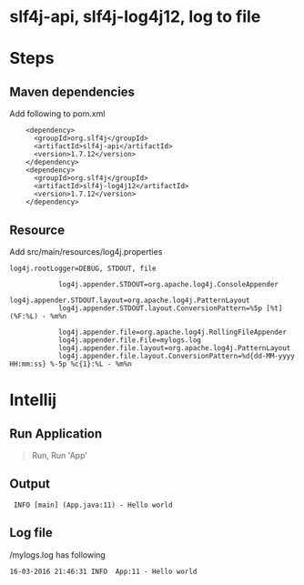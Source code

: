 # slf4j-api, slf4j-log4j12, log to file

# Steps

## Maven dependencies

Add following to pom.xml
```
    <dependency>
      <groupId>org.slf4j</groupId>
      <artifactId>slf4j-api</artifactId>
      <version>1.7.12</version>
    </dependency>
    <dependency>
      <groupId>org.slf4j</groupId>
      <artifactId>slf4j-log4j12</artifactId>
      <version>1.7.12</version>
    </dependency>
```

## Resource

Add src/main/resources/log4j.properties
```
log4j.rootLogger=DEBUG, STDOUT, file

            log4j.appender.STDOUT=org.apache.log4j.ConsoleAppender
            log4j.appender.STDOUT.layout=org.apache.log4j.PatternLayout
            log4j.appender.STDOUT.layout.ConversionPattern=%5p [%t] (%F:%L) - %m%n

            log4j.appender.file=org.apache.log4j.RollingFileAppender
            log4j.appender.file.File=mylogs.log
            log4j.appender.file.layout=org.apache.log4j.PatternLayout
            log4j.appender.file.layout.ConversionPattern=%d{dd-MM-yyyy HH:mm:ss} %-5p %c{1}:%L - %m%n
```

# Intellij

## Run Application

> Run, Run 'App'

## Output

```
 INFO [main] (App.java:11) - Hello world
```

## Log file

/mylogs.log has following

```
16-03-2016 21:46:31 INFO  App:11 - Hello world
```
